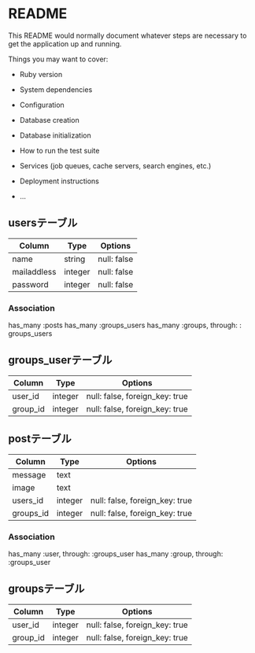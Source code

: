 # README

This README would normally document whatever steps are necessary to get the
application up and running.

Things you may want to cover:

* Ruby version

* System dependencies

* Configuration

* Database creation

* Database initialization

* How to run the test suite

* Services (job queues, cache servers, search engines, etc.)

* Deployment instructions

* ...

## usersテーブル
|Column|Type|Options|
|------|----|-------|
|name|string|null: false|
|mailaddless|integer|null: false|
|password|integer|null: false|

### Association
has_many :posts
has_many :groups_users
has_many :groups, through: : groups_users

## groups_userテーブル

|Column|Type|Options|
|------|----|-------|
|user_id|integer|null: false, foreign_key: true|
|group_id|integer|null: false, foreign_key: true|


## postテーブル

|Column|Type|Options|
|------|----|-------|
|message|text|
|image|text|
|users_id|integer|null: false, foreign_key: true|
|groups_id|integer|null: false, foreign_key: true|

### Association
has_many :user, through: :groups_user
has_many :group, through: :groups_user

## groupsテーブル

|Column|Type|Options|
|------|----|-------|
|user_id|integer|null: false, foreign_key: true|
|group_id|integer|null: false, foreign_key: true|
